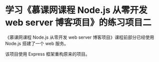 # 学习《慕课网课程 Node.js 从零开发 web server 博客项目》的练习项目二

《慕课网课程 Node.js 从零开发 web server 博客项目》课程前部分已经使用 Node.js 搭建了一个 web 服务。

该项目使用 Express 框架重构原来的项目。
